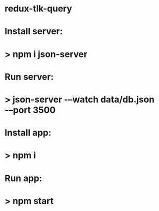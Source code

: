 # redux-tlk-query
# Install server:
# > npm i json-server
# Run server:
# > json-server -–watch data/db.json -–port 3500

# Install app:
# > npm i
# Run app:
# > npm start